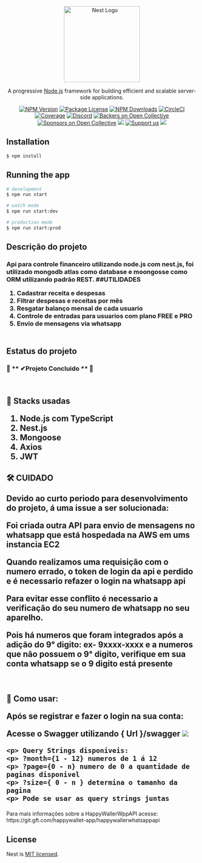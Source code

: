 <p align="center">
  <a href="http://nestjs.com/" target="blank"><img src="https://nestjs.com/img/logo-small.svg" width="200" alt="Nest Logo" /></a>
</p>

[circleci-image]: https://img.shields.io/circleci/build/github/nestjs/nest/master?token=abc123def456
[circleci-url]: https://circleci.com/gh/nestjs/nest

  <p align="center">A progressive <a href="http://nodejs.org" target="_blank">Node.js</a> framework for building efficient and scalable server-side applications.</p>
    <p align="center">
<a href="https://www.npmjs.com/~nestjscore" target="_blank"><img src="https://img.shields.io/npm/v/@nestjs/core.svg" alt="NPM Version" /></a>
<a href="https://www.npmjs.com/~nestjscore" target="_blank"><img src="https://img.shields.io/npm/l/@nestjs/core.svg" alt="Package License" /></a>
<a href="https://www.npmjs.com/~nestjscore" target="_blank"><img src="https://img.shields.io/npm/dm/@nestjs/common.svg" alt="NPM Downloads" /></a>
<a href="https://circleci.com/gh/nestjs/nest" target="_blank"><img src="https://img.shields.io/circleci/build/github/nestjs/nest/master" alt="CircleCI" /></a>
<a href="https://coveralls.io/github/nestjs/nest?branch=master" target="_blank"><img src="https://coveralls.io/repos/github/nestjs/nest/badge.svg?branch=master#9" alt="Coverage" /></a>
<a href="https://discord.gg/G7Qnnhy" target="_blank"><img src="https://img.shields.io/badge/discord-online-brightgreen.svg" alt="Discord"/></a>
<a href="https://opencollective.com/nest#backer" target="_blank"><img src="https://opencollective.com/nest/backers/badge.svg" alt="Backers on Open Collective" /></a>
<a href="https://opencollective.com/nest#sponsor" target="_blank"><img src="https://opencollective.com/nest/sponsors/badge.svg" alt="Sponsors on Open Collective" /></a>
  <a href="https://paypal.me/kamilmysliwiec" target="_blank"><img src="https://img.shields.io/badge/Donate-PayPal-ff3f59.svg"/></a>
    <a href="https://opencollective.com/nest#sponsor"  target="_blank"><img src="https://img.shields.io/badge/Support%20us-Open%20Collective-41B883.svg" alt="Support us"></a>
  <a href="https://twitter.com/nestframework" target="_blank"><img src="https://img.shields.io/twitter/follow/nestframework.svg?style=social&label=Follow"></a>
</p>
  <!--[![Backers on Open Collective](https://opencollective.com/nest/backers/badge.svg)](https://opencollective.com/nest#backer)
  [![Sponsors on Open Collective](https://opencollective.com/nest/sponsors/badge.svg)](https://opencollective.com/nest#sponsor)-->

## Installation

```bash
$ npm install
```

## Running the app

```bash
# development
$ npm run start

# watch mode
$ npm run start:dev

# production mode
$ npm run start:prod
```

<div>
    <h2> Descrição do projeto </h2>
    <a> 
        <h3> 
            Api para controle financeiro utilizando node.js com nest.js, foi utilizado mongodb atlas como database e moongosse como ORM utilizando padrão REST.
            ##UTILIDADES
            <ol>
                <li>   Cadastrar receita e despesas </li>
                <li>   Filtrar despesas e receitas por mês </li>
                <li>   Resgatar balanço mensal de cada usuario </li>    
                <li>   Controle de entradas para usuarios com plano FREE e PRO</li> 
                <li>   Envio de mensagens via whatsapp </li>
    <br>
</div>

<div>
    <h2> Estatus do projeto
    <br>
    <h3>🚧 ** ✔Projeto Concluido ** 🚧
</div>

<div>
    <br>
    <h2> 🔨 Stacks usadas
    <br>
    <p>
        <ol>
            <li> Node.js com TypeScript
            <li> Nest.js
            <li> Mongoose
            <li> Axios
            <li> JWT
    <br>
</div>

<div>
    <h2> 🛠️ CUIDADO
    <p> Devido ao curto periodo para desenvolvimento do projeto, á uma issue a ser solucionada:
    <p> Foi criada outra API para envio de mensagens no whatsapp que está hospedada na AWS em ums instancia EC2
    <p> Quando realizamos uma requisição com o numero errado, o token de login da api e perdido e é necessario refazer o login na whatsapp api
    <p> Para evitar esse conflito é necessario a verificação do seu numero de whatsapp no seu aparelho.
    <p> Pois há numeros que foram integrados após a adição do 9° digito: ex- 9xxxx-xxxx e a numeros que não possuem o 9° digito, verifique em sua conta whatsapp se o 9 digito está presente
    <br>
</div>
<div>
    <br>
    <h2> 🔨 Como usar:
    <br>
    <p> Após se registrar e fazer o login na sua conta:
    <p> Acesse o Swagger utilizando { Url }/swagger
    <img src="/img/swagger.png">

    <p> Query Strings disponiveis: 
    <p> ?month={1 - 12} numeros de 1 á 12
    <p> ?page={0 - n} numero de 0 a quantidade de paginas disponivel
    <p> ?size={ 0 - n } determina o tamanho da pagina
    <p> Pode se usar as query strings juntas
      
</div>

<p> Para mais informações sobre a HappyWallerWppAPI acesse: https://git.gft.com/happywallet-app/happywallerwhatsappapi

## License

Nest is [MIT licensed](LICENSE).
